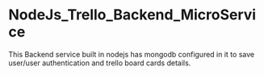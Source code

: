 # NodeJs_Trello_Backend_MicroService
This Backend service built in nodejs has mongodb configured in it to save user/user authentication and trello board cards details.
